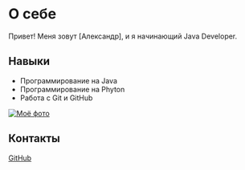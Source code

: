 # О себе

Привет! Меня зовут [Александр], и я начинающий Java Developer.

## Навыки
- Программирование на Java
- Программирование на Phyton
- Работа с Git и GitHub

[![Моё фото](https://i.postimg.cc/qM7VfQXr/in0-YXf2e-Ia4.jpg)](https://postimg.cc/qgWZys5D)

## Контакты
[GitHub](https://github.com/falexcom)
